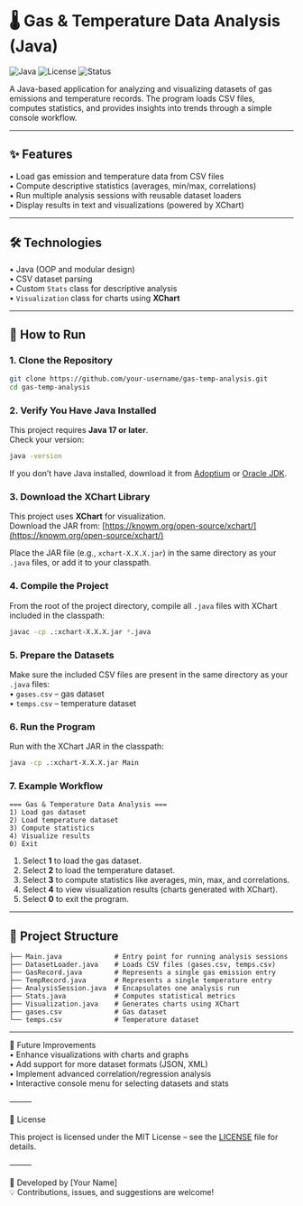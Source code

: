 # 🌡️ Gas & Temperature Data Analysis (Java)

![Java](https://img.shields.io/badge/Java-17-orange?logo=java&logoColor=white)
![License](https://img.shields.io/badge/License-MIT-green)
![Status](https://img.shields.io/badge/Status-Active-brightgreen)

A Java-based application for analyzing and visualizing datasets of gas emissions and temperature records. The program loads CSV files, computes statistics, and provides insights into trends through a simple console workflow.

---

## ✨ Features
• Load gas emission and temperature data from CSV files  
• Compute descriptive statistics (averages, min/max, correlations)  
• Run multiple analysis sessions with reusable dataset loaders  
• Display results in text and visualizations (powered by XChart)  

---

## 🛠️ Technologies
• Java (OOP and modular design)  
• CSV dataset parsing  
• Custom `Stats` class for descriptive analysis  
• `Visualization` class for charts using **XChart**  

---

## 🚀 How to Run

### 1. Clone the Repository
```bash
git clone https://github.com/your-username/gas-temp-analysis.git
cd gas-temp-analysis
```

### 2. Verify You Have Java Installed
This project requires **Java 17 or later**.  
Check your version:
```bash
java -version
```
If you don’t have Java installed, download it from [Adoptium](https://adoptium.net/) or [Oracle JDK](https://www.oracle.com/java/technologies/downloads/).

### 3. Download the XChart Library
This project uses **XChart** for visualization.  
Download the JAR from: [https://knowm.org/open-source/xchart/](https://knowm.org/open-source/xchart/)  

Place the JAR file (e.g., `xchart-X.X.X.jar`) in the same directory as your `.java` files, or add it to your classpath.

### 4. Compile the Project
From the root of the project directory, compile all `.java` files with XChart included in the classpath:
```bash
javac -cp .:xchart-X.X.X.jar *.java
```

### 5. Prepare the Datasets
Make sure the included CSV files are present in the same directory as your `.java` files:  
• `gases.csv` – gas dataset  
• `temps.csv` – temperature dataset  

### 6. Run the Program
Run with the XChart JAR in the classpath:
```bash
java -cp .:xchart-X.X.X.jar Main
```

### 7. Example Workflow
```
=== Gas & Temperature Data Analysis ===
1) Load gas dataset
2) Load temperature dataset
3) Compute statistics
4) Visualize results
0) Exit
```
1. Select **1** to load the gas dataset.  
2. Select **2** to load the temperature dataset.  
3. Select **3** to compute statistics like averages, min, max, and correlations.  
4. Select **4** to view visualization results (charts generated with XChart).  
5. Select **0** to exit the program.  

---

## 📂 Project Structure
```
├── Main.java             # Entry point for running analysis sessions
├── DatasetLoader.java    # Loads CSV files (gases.csv, temps.csv)
├── GasRecord.java        # Represents a single gas emission entry
├── TempRecord.java       # Represents a single temperature entry
├── AnalysisSession.java  # Encapsulates one analysis run
├── Stats.java            # Computes statistical metrics
├── Visualization.java    # Generates charts using XChart
├── gases.csv             # Gas dataset
└── temps.csv             # Temperature dataset
```

---

📌 Future Improvements  
	• Enhance visualizations with charts and graphs  
	• Add support for more dataset formats (JSON, XML)  
	• Implement advanced correlation/regression analysis  
	• Interactive console menu for selecting datasets and stats  

⸻

📜 License  

This project is licensed under the MIT License – see the [LICENSE](LICENSE) file for details.  

⸻

👤 Developed by [Your Name]  
💡 Contributions, issues, and suggestions are welcome!  
